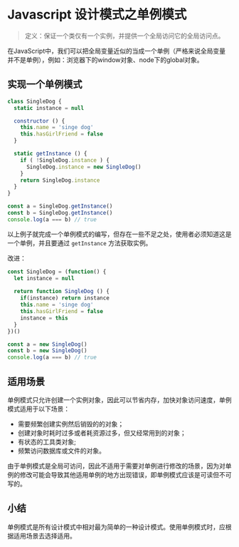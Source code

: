 # Javascript 设计模式之单例模式

> 定义：保证一个类仅有一个实例，并提供一个全局访问它的全局访问点。

在JavaScript中，我们可以把全局变量近似的当成一个单例（严格来说全局变量并不是单例），例如：浏览器下的window对象、node下的global对象。

## 实现一个单例模式

```js
class SingleDog {
  static instance = null

  constructor () {
    this.name = 'singe dog'
    this.hasGirlFriend = false
  }

  static getInstance () {
    if ( !SingleDog.instance ) {
      SingleDog.instance = new SingleDog()
    }
    return SingleDog.instance
  }
}

const a = SingleDog.getInstance()
const b = SingleDog.getInstance() 
console.log(a === b) // true
```

以上例子就完成一个单例模式的编写，但存在一些不足之处，使用者必须知道这是一个单例，并且要通过 `getInstance` 方法获取实例。

改进：

```js
const SingleDog = (function() {
  let instance = null
   
  return function SingleDog () {
    if(instance) return instance
    this.name = 'singe dog'
    this.hasGirlFriend = false
    instance = this
  }
})()

const a = new SingleDog()
const b = new SingleDog()
console.log(a === b) // true
```

## 适用场景

单例模式只允许创建一个实例对象，因此可以节省内存，加快对象访问速度，单例模式适用于以下场景：

- 需要频繁创建实例然后销毁的的对象；
- 创建对象时耗时过多或者耗资源过多，但又经常用到的对象；
- 有状态的工具类对象; 
- 频繁访问数据库或文件的对象。

由于单例模式是全局可访问，因此不适用于需要对单例进行修改的场景，因为对单例的修改可能会导致其他适用单例的地方出现错误，即单例模式应该是可读但不可写的。

## 小结

单例模式是所有设计模式中相对最为简单的一种设计模式。使用单例模式时，应根据适用场景去选择适用。
